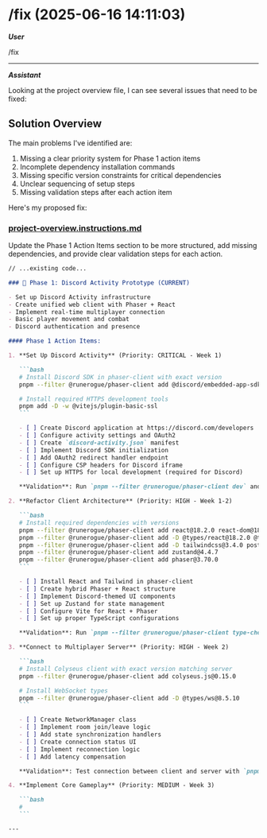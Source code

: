 <!-- Generated by SpecStory -->

# /fix (2025-06-16 14:11:03)

_**User**_

/fix

---

_**Assistant**_

Looking at the project overview file, I can see several issues that need to be fixed:

## Solution Overview

The main problems I've identified are:

1. Missing a clear priority system for Phase 1 action items
2. Incomplete dependency installation commands
3. Missing specific version constraints for critical dependencies
4. Unclear sequencing of setup steps
5. Missing validation steps after each action item

Here's my proposed fix:

### [project-overview.instructions.md](file:///c%3A/Users/aggis/GitHub/runerogue/.github/instructions/project-overview.instructions.md)

Update the Phase 1 Action Items section to be more structured, add missing dependencies, and provide clear validation steps for each action.

````markdown
// ...existing code...

### 🎯 Phase 1: Discord Activity Prototype (CURRENT)

- Set up Discord Activity infrastructure
- Create unified web client with Phaser + React
- Implement real-time multiplayer connection
- Basic player movement and combat
- Discord authentication and presence

#### Phase 1 Action Items:

1. **Set Up Discord Activity** (Priority: CRITICAL - Week 1)

   ```bash
   # Install Discord SDK in phaser-client with exact version
   pnpm --filter @runerogue/phaser-client add @discord/embedded-app-sdk@0.0.12

   # Install required HTTPS development tools
   pnpm add -D -w @vitejs/plugin-basic-ssl
   ```

   - [ ] Create Discord application at https://discord.com/developers
   - [ ] Configure activity settings and OAuth2
   - [ ] Create `discord-activity.json` manifest
   - [ ] Implement Discord SDK initialization
   - [ ] Add OAuth2 redirect handler endpoint
   - [ ] Configure CSP headers for Discord iframe
   - [ ] Set up HTTPS for local development (required for Discord)

   **Validation**: Run `pnpm --filter @runerogue/phaser-client dev` and verify HTTPS certificate is loaded

2. **Refactor Client Architecture** (Priority: HIGH - Week 1-2)

   ```bash
   # Install required dependencies with versions
   pnpm --filter @runerogue/phaser-client add react@18.2.0 react-dom@18.2.0
   pnpm --filter @runerogue/phaser-client add -D @types/react@18.2.0 @types/react-dom@18.2.0
   pnpm --filter @runerogue/phaser-client add -D tailwindcss@3.4.0 postcss@8.4.33 autoprefixer@10.4.17 @vitejs/plugin-react@4.2.1
   pnpm --filter @runerogue/phaser-client add zustand@4.4.7
   pnpm --filter @runerogue/phaser-client add phaser@3.70.0
   ```

   - [ ] Install React and Tailwind in phaser-client
   - [ ] Create hybrid Phaser + React structure
   - [ ] Implement Discord-themed UI components
   - [ ] Set up Zustand for state management
   - [ ] Configure Vite for React + Phaser
   - [ ] Set up proper TypeScript configurations

   **Validation**: Run `pnpm --filter @runerogue/phaser-client type-check` with no errors

3. **Connect to Multiplayer Server** (Priority: HIGH - Week 2)

   ```bash
   # Install Colyseus client with exact version matching server
   pnpm --filter @runerogue/phaser-client add colyseus.js@0.15.0

   # Install WebSocket types
   pnpm --filter @runerogue/phaser-client add -D @types/ws@8.5.10
   ```

   - [ ] Create NetworkManager class
   - [ ] Implement room join/leave logic
   - [ ] Add state synchronization handlers
   - [ ] Create connection status UI
   - [ ] Implement reconnection logic
   - [ ] Add latency compensation

   **Validation**: Test connection between client and server with `pnpm dev` and check WebSocket connection in Chrome DevTools

4. **Implement Core Gameplay** (Priority: MEDIUM - Week 3)

   ```bash
   #
   ```

---
````
